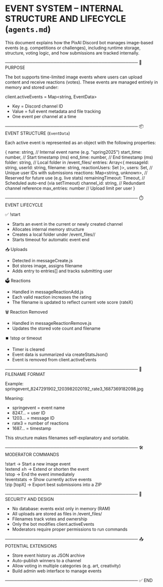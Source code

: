 # EVENT SYSTEM – INTERNAL STRUCTURE AND LIFECYCLE (`agents.md`)

This document explains how the PixAI Discord bot manages image-based events (e.g. competitions or challenges), including runtime storage, structure, voting logic, and how submissions are tracked internally.

────────────────────────────────────────────
📌 PURPOSE

The bot supports time-limited image events where users can upload content and receive reactions (votes). These events are managed entirely in memory and stored under:

client.activeEvents = Map<string, EventData>

- Key = Discord channel ID
- Value = full event metadata and file tracking
- One event per channel at a time

────────────────────────────────────────────
📦 EVENT STRUCTURE (`EventData`)

Each active event is represented as an object with the following properties:

{
  name: string,                     // Internal event name (e.g. "spring2025")
  start_time: number,              // Start timestamp (ms)
  end_time: number,                // End timestamp (ms)
  folder: string,                  // Local folder in /event_files/
  entries: Array<{
    messageId: string,
    userId: string,
    filename: string,
    reactionUsers: Set<string>
  }>,
  users: Set<string>,              // Unique user IDs with submissions
  reactions: Map<string, unknown>, // Reserved for future use (e.g. live stats)
  remainingTimeout: Timeout,       // Scheduled auto-end (via setTimeout)
  channel_id: string,              // Redundant channel reference
  max_entries: number              // Upload limit per user
}

────────────────────────────────────────────
⏱️ EVENT LIFECYCLE

✅ !start  
- Starts an event in the current or newly created channel  
- Allocates internal memory structure  
- Creates a local folder under /event_files/<name>/  
- Starts timeout for automatic event end  

📥 Uploads  
- Detected in messageCreate.js  
- Bot stores image, assigns filename  
- Adds entry to entries[] and tracks submitting user  

🗳 Reactions  
- Handled in messageReactionAdd.js  
- Each valid reaction increases the rating  
- The filename is updated to reflect current vote score (rateX)  

🗑 Reaction Removed  
- Handled in messageReactionRemove.js  
- Updates the stored vote count and filename  

⏹️ !stop or timeout  
- Timer is cleared  
- Event data is summarized via createStatsJson()  
- Event is removed from client.activeEvents  

────────────────────────────────────────────
📝 FILENAME FORMAT

Example:  
springevent_8247291902_1203982020192_rate3_1687369182098.jpg

Meaning:  
- springevent = event name  
- 8247... = user ID  
- 1203... = message ID  
- rate3 = number of reactions  
- 1687... = timestamp  

This structure makes filenames self-explanatory and sortable.

────────────────────────────────────────────
🛠 MODERATOR COMMANDS

!start <name> <duration> <max>   → Start a new image event  
!extend <name> ±h                → Extend or shorten the event  
!stop                            → End the event immediately  
!eventstats                      → Show currently active events  
!zip <event> [topX]              → Export best submissions into a ZIP

────────────────────────────────────────────
🔐 SECURITY AND DESIGN

- No database: events exist only in memory (RAM)  
- All uploads are stored as files in /event_files/  
- Filenames track votes and ownership  
- Only the bot modifies client.activeEvents  
- Moderators require proper permissions to run commands

────────────────────────────────────────────
📤 POTENTIAL EXTENSIONS

- Store event history as JSON archive  
- Auto-publish winners to a channel  
- Allow voting in multiple categories (e.g. art, creativity)  
- Build admin web interface to manage events

────────────────────────────────────────────
✅ END
